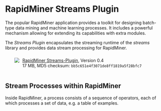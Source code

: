 RapidMiner Streams Plugin
=========================

The popular RapidMiner application provides a toolkit for designing
batch-type data mining and machine learning processes. It includes a
powerful mechanism allowing for extending its capabilities with extra
modules.

The *Streams Plugin* encapsulates the streaming runtime of the
*streams* library and provides data stream processing for RapidMiner.

<div class="download" style="margin:auto; height: 40px; padding: 10px; margin-left: 20px;">
     <a href="http://download.jwall.org/streams/RapidMiner-Streams-0.4.jar">
     <img src="../images/download-icon.png" style="float: left; vertical-align: middle;" />
     </a>
     <div style="float: left; margin-left: 10px;">
       <div>
	<a href="http://download.jwall.org/streams/RapidMiner-Streams-0.4.jar">RapidMiner Streams-Plugin</a>,
	Version 0.4
       </div>
       <div style="font-size: -2;">17 MB, MD5 checksum: <code>bb5c651e4f3071de8ff1819a5f28bfc7</code></div>
     </div>
</div>


Stream Processes within RapidMiner
----------------------------------

Inside RapidMiner, a process consists of a sequence of operators, each
of which processes a set of data, e.g. a table of examples.